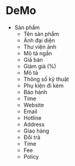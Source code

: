 # DeMo

* Sản phẩm
  * Tên sản phẩm
  * Ảnh đại diện
  * Thư viện ảnh
  * Mô tả ngắn
  * Giá bán
  * Giảm giá (%)
  * Mô tả
  * Thông số kỹ thuật
  * Phụ kiện đi kèm
  * Bảo hành
   * Time
   * Website
   * Email
   * Hotline
   * Address
  * Giao hàng
  * Đổi trả
   * Time
   * Fee
   * Policy

